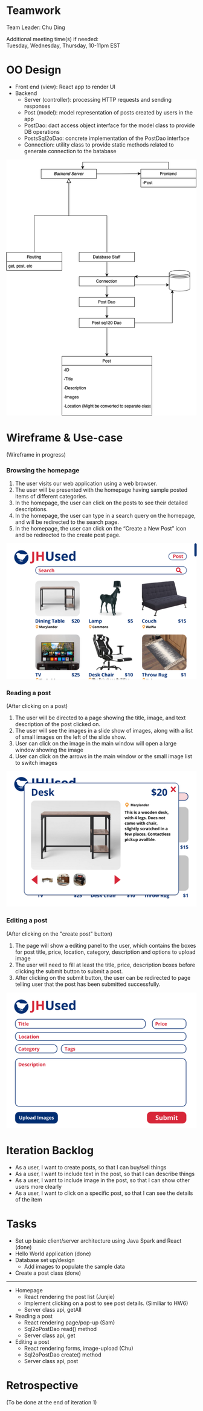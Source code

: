 # Teamwork  
Team Leader: Chu Ding  

Additional meeting time(s) if needed:  
Tuesday, Wednesday, Thursday, 10-11pm EST

# OO Design  
* Front end (view): React app to render UI
* Backend
  * Server (controller): processing HTTP requests and sending responses
  * Post (model): model representation of posts created by users in the app
  * PostDao: dact access object interface for the model class to provide DB operations
  * PostsSql2oDao: concrete implementation of the PostDao interface 
  * Connection: utility class to provide static methods related to generate connection to the batabase

![](assets/UML/UML-iteration1.png)

# Wireframe & Use-case  

(Wireframe in progress)   

### Browsing the homepage
1. The user visits our web application using a web browser.  
2. The user will be presented with the homepage having sample posted items of different categories.  
3. In the homepage, the user can click on the posts to see their detailed descriptions.  
4. In the homepage, the user can type in a search query on the homepage, and will be redirected to the search page.  
5. In the homepage, the user can click on the “Create a New Post” icon and be redirected to the create post page.  

![](assets/Wireframe/Wireframe-home.png)

### Reading a post
(After clicking on a post)
1. The user will be directed to a page showing the title, image, and text description of the post clicked on.
2. The user will see the images in a slide show of images, along with a list of small images on the left of the slide show.
3. User can click on the image in the main window will open a large window showing the image
4. User can click on the arrows in the main window or the small image list to switch images

![](assets/Wireframe/Wireframe-viewPost.png)

### Editing a post
(After clicking on the "create post" button)
1. The page will show a editing panel to the user, which contains the boxes for post title, price, location, category, description and options to upload image
2. The user will need to fill at least the title, price, description boxes before clicking the submit button to submit a post.
3. After clicking on the submit button, the user can be redirected to page telling user that the post has been submitted successfully. 

![](assets/Wireframe/Wireframe-createPost.png)

# Iteration Backlog  
* As a user, I want to create posts, so that I can buy/sell things  
* As a user, I want to include text in the post, so that I can describe things  
* As a user, I want to include image in the post, so that I can show other 
users more clearly  
* As a user, I want to click on a specific post, so that I can see the details 
of the item  

# Tasks  
* Set up basic client/server architecture using Java Spark and React (done)
* Hello World application (done) 
* Database set up/design
  * Add images to populate the sample data
* Create a post class (done)
 ----------------
* Homepage
  * React rendering the post list (Junjie)
  * Implement clicking on a post to see post details. (Similiar to HW6)
  * Server class api, getAll
* Reading a post 
  * React rendering page/pop-up (Sam)
  * Sql2oPostDao read() method
  * Server class api, get
* Editing a post
  * React rendering forms, image-upload (Chu)
  * Sql2oPostDao create() method
  * Server class api, post

# Retrospective  
(To be done at the end of iteration 1)
